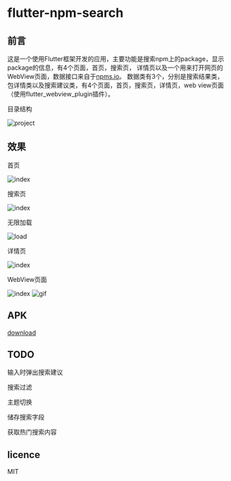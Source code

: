 # flutter-npm-search

## 前言
这是一个使用Flutter框架开发的应用，主要功能是搜索npm上的package，显示package的信息，有4个页面，首页，搜索页， 详情页以及一个用来打开网页的WebView页面，数据接口来自于[npms.io](https://api-docs.npms.io/)。
数据类有3个，分别是搜索结果类，包详情类以及搜索建议类，有4个页面，首页，搜索页，详情页，web view页面（使用flutter_webview_plugin插件）。

目录结构

![project](./screen_shot/project.png)
## 效果
首页

![index](./screen_shot/index.png)

搜索页

![index](./screen_shot/search_finish.png)

无限加载

![load](./screen_shot/load_more.png)

详情页

![index](./screen_shot/detail.png)

WebView页面

![index](./screen_shot/web.png)
![gif](./screen_shot/web.gif)
## APK
[download](./app-release.apk)
## TODO
输入时弹出搜索建议

搜索过滤

主题切换

储存搜索字段

获取热门搜索内容
## licence
MIT
## 